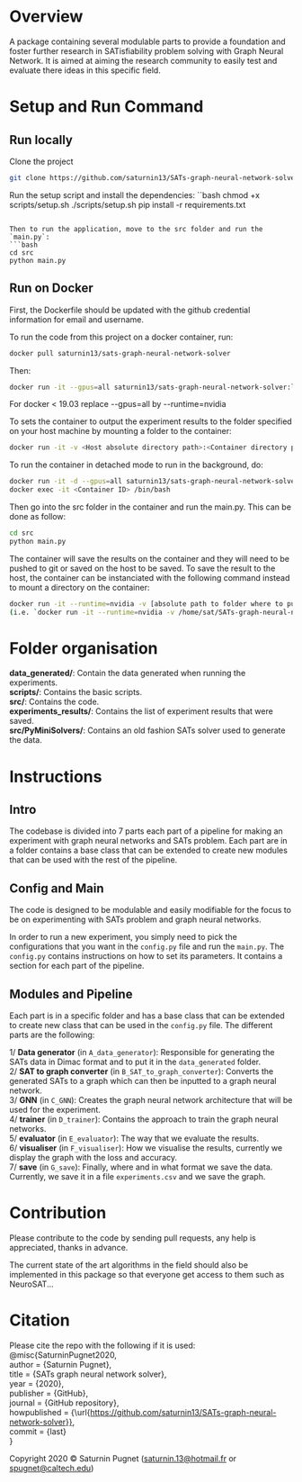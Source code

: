 # Overview

A package containing several modulable parts to provide a foundation and foster further research 
in SATisfiability problem solving with Graph Neural Network. It is aimed at aiming the research
community to easily test and evaluate there ideas in this specific field.

# Setup and Run Command

## Run locally 

Clone the project
```bash
git clone https://github.com/saturnin13/SATs-graph-neural-network-solver.git
```

Run the setup script and install the dependencies:
``bash
chmod +x scripts/setup.sh
./scripts/setup.sh
pip install -r requirements.txt
```

Then to run the application, move to the src folder and run the `main.py`:
```bash
cd src
python main.py
```

## Run on Docker

First, the Dockerfile should be updated with the github credential information for email and username.

To run the code from this project on a docker container, run:
```bash
docker pull saturnin13/sats-graph-neural-network-solver
```

Then:
```bash
docker run -it --gpus=all saturnin13/sats-graph-neural-network-solver:latest /bin/bash
```
For docker < 19.03 replace --gpus=all by --runtime=nvidia

To sets the container to output the experiment results to the folder specified on your host machine by mounting a folder to
the container:
```bash
docker run -it -v <Host absolute directory path>:<Container directory path> --runtime=nvidia saturnin13/sats-graph-neural-network-solver:latest /bin/bash
```

To run the container in detached mode to run in the background, do:
```bash
docker run -it -d --gpus=all saturnin13/sats-graph-neural-network-solver:latest /bin/bash
docker exec -it <Container ID> /bin/bash
```

Then go into the src folder in the container and run the main.py. 
This can be done as follow:
```bash
cd src
python main.py
```

The container will save the results on the container and they will need to be pushed to git or saved on the host to be saved.
To save the result to the host, the container can be instanciated with the following command instead to mount a directory on
the container:
```bash
docker run -it --runtime=nvidia -v [absolute path to folder where to put the experiments results on your host machine]:[absolute path to folder on container] saturnin13/sats-graph-neural-network-solver:latest /bin/bash
(i.e. `docker run -it --runtime=nvidia -v /home/sat/SATs-graph-neural-network-solver/experiments_results:/SATs-graph-neural-network-solver/experiments_results saturnin13/sats-graph-neural-network-solver:latest /bin/bash`)
```

# Folder organisation

**data_generated/**: Contain the data generated when running the experiments.   
**scripts/**: Contains the basic scripts.  
**src/**: Contains the code.  
**experiments_results/**: Contains the list of experiment results that were saved.  
**src/PyMiniSolvers/**: Contains an old fashion SATs solver used to generate the data.  

# Instructions

## Intro

The codebase is divided into 7 parts each part of a pipeline for making an experiment with graph neural networks and SATs
problem. Each part are in a folder contains a base class that can be extended to create new modules that can be used with
the rest of the pipeline.

## Config and Main

The code is designed to be modulable and easily modifiable for the focus to be on experimenting with SATs problem and
graph neural networks.

In order to run a new experiment, you simply need to pick the configurations that you want in the `config.py` file and
run the `main.py`. The `config.py` contains instructions on how to set its parameters. It contains a section for 
each part of the pipeline.

## Modules and Pipeline

Each part is in a specific folder and has a base class that can be extended to create new class that can be used in the 
`config.py` file.
The different parts are the following:

1/ **Data generator** (in `A_data_generator`): Responsible for generating the SATs data in Dimac format and to put it in 
the `data_generated` folder.  
2/ **SAT to graph converter** (in `B_SAT_to_graph_converter`): Converts the generated SATs to a graph which can then be inputted
to a graph neural network.  
3/ **GNN** (in `C_GNN`): Creates the graph neural network architecture that will be used for the experiment.  
4/ **trainer** (in `D_trainer`): Contains the approach to train the graph neural networks.  
5/ **evaluator** (in `E_evaluator`): The way that we evaluate the results.  
6/ **visualiser** (in `F_visualiser`): How we visualise the results, currently we display the graph with the loss and accuracy.  
7/ **save** (in `G_save`): Finally, where and in what format we save the data. Currently, we save it in a file `experiments.csv`
and we save the graph.  

# Contribution

Please contribute to the code by sending pull requests, any help is appreciated, thanks in advance.

The current state of the art algorithms in the field should also be implemented in this package so that everyone get access
to them such as NeuroSAT...

# Citation

Please cite the repo with the following if it is used:
@misc{SaturninPugnet2020,  
  author = {Saturnin Pugnet},  
  title = {SATs graph neural network solver},  
  year = {2020},  
  publisher = {GitHub},  
  journal = {GitHub repository},  
  howpublished = {\url{https://github.com/saturnin13/SATs-graph-neural-network-solver}},  
  commit = {last}  
}

Copyright 2020 © Saturnin Pugnet (saturnin.13@hotmail.fr or spugnet@caltech.edu)
